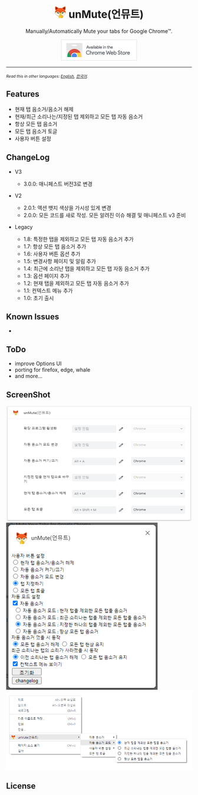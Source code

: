 <h1 align="center"><img src="./image/icons/prod/icon32.png" alt="아이콘"> unMute(언뮤트)</h1></p>

<p align="center">
Manually/Automatically Mute your tabs for Google Chrome™.
</p>
<p align="center">
<a href="https://chrome.google.com/webstore/detail/unmute/lfedioibcednammacdoioeonimdbpige"><img src="./image/chrome-web-store.png" alt="크롬 웹 스토어"></a>
</p><hr>

<span style="font-size:0.75em">_Read this in other languages: [English](README.md), [한국어](README.ko.md)._</span>

## Features

- 현재 탭 음소거/음소거 해제
- 현재/최근 소리나는/지정된 탭 제외하고 모든 탭 자동 음소거
- 항상 모든 탭 음소거
- 모든 탭 음소거 토글
- 사용자 버튼 설정

## ChangeLog

- V3

  - 3.0.0: 매니페스트 버전3로 변경

- V2

  - 2.0.1: 액션 뱃지 색상을 가시성 있게 변경
  - 2.0.0: 모든 코드를 새로 작성. 모든 알려진 이슈 해결 및 매니페스트 v3 준비

- Legacy

  - 1.8: 특정한 탭을 제외하고 모든 탭 자동 음소거 추가
  - 1.7: 항상 모든 탭 음소거 추가
  - 1.6: 사용자 버튼 옵션 추가
  - 1.5: 변경사항 페이지 및 알림 추가
  - 1.4: 최근에 소리난 탭을 제외하고 모든 탭 자동 음소거 추가
  - 1.3: 옵션 페이지 추가
  - 1.2: 현재 탭을 제외하고 모든 탭 자동 음소거 추가
  - 1.1: 컨텍스트 메뉴 추가
  - 1.0: 초기 출시

## Known Issues

-

## ToDo

- improve Options UI
- porting for firefox, edge, whale
- and more...

## ScreenShot

![](image/screenshot/screenshot_ko.png)
![](image/screenshot/screenshot_options_ko.png)
![](image/screenshot/screenshot_context_menus_ko.png)

## License

```

```
